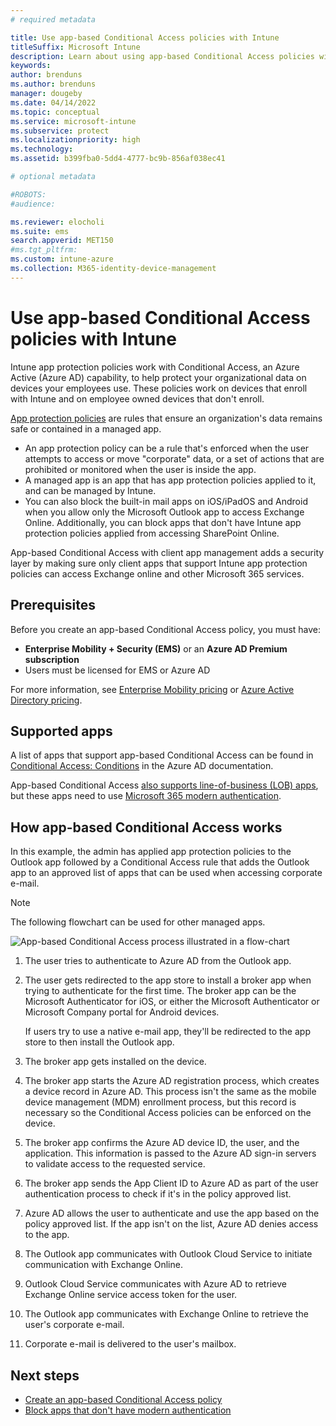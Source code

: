 ```yaml
---
# required metadata

title: Use app-based Conditional Access policies with Intune
titleSuffix: Microsoft Intune
description: Learn about using app-based Conditional Access policies with Microsoft Intune for both enrolled and unenrolled devices.
keywords:
author: brenduns
ms.author: brenduns
manager: dougeby
ms.date: 04/14/2022
ms.topic: conceptual
ms.service: microsoft-intune
ms.subservice: protect
ms.localizationpriority: high
ms.technology:
ms.assetid: b399fba0-5dd4-4777-bc9b-856af038ec41

# optional metadata

#ROBOTS:
#audience:

ms.reviewer: elocholi
ms.suite: ems
search.appverid: MET150
#ms.tgt_pltfrm:
ms.custom: intune-azure
ms.collection: M365-identity-device-management
---
```


# Use app-based Conditional Access policies with Intune

Intune app protection policies work with Conditional Access, an Azure Active  (Azure AD) capability, to help protect your organizational data on devices your employees use. These policies work on devices that enroll with Intune and on employee owned devices that don't enroll.

[App protection policies](../apps/app-protection-policy.md) are rules that ensure an organization's data remains safe or contained in a managed app.

- An app protection policy can be a rule that's enforced when the user attempts to access or move "corporate" data, or a set of actions that are prohibited or monitored when the user is inside the app.
- A managed app is an app that has app protection policies applied to it, and can be managed by Intune.
- You can also block the built-in mail apps on iOS/iPadOS and Android when you allow only the Microsoft Outlook app to access Exchange Online. Additionally, you can block apps that don't have Intune app protection policies applied from accessing SharePoint Online.

App-based Conditional Access with client app management adds a security layer by making sure only client apps that support Intune app protection policies can access Exchange online and other Microsoft 365 services.

## Prerequisites

Before you create an app-based Conditional Access policy, you must have:

- **Enterprise Mobility + Security (EMS)** or an **Azure AD Premium subscription**
- Users must be licensed for EMS or Azure AD

For more information, see [Enterprise Mobility pricing](https://www.microsoft.com/cloud-platform/enterprise-mobility-pricing) or [Azure Active Directory pricing](https://azure.microsoft.com/pricing/details/active-directory/).

## Supported apps

A list of apps that support app-based Conditional Access can be found in [Conditional Access: Conditions](/azure/active-directory/conditional-access/concept-conditional-access-conditions#client-apps) in the Azure AD documentation.

App-based Conditional Access [also supports line-of-business (LOB) apps](../protect/app-modern-authentication-block.md), but these apps need to use [Microsoft 365 modern authentication](/microsoft-365/enterprise/modern-auth-for-office-2013-and-2016?view=o365-worldwide&preserve-view=true).

## How app-based Conditional Access works

In this example, the admin has applied app protection policies to the Outlook app followed by a Conditional Access rule that adds the Outlook app to an approved list of apps that can be used when accessing corporate e-mail.

> [!NOTE]
> The following flowchart  can be used for other managed apps.

![App-based Conditional Access process illustrated in a flow-chart](./media/app-based-conditional-access-intune/ca-intune-common-ways-3.png)

1. The user tries to authenticate to Azure AD from the Outlook app.

2. The user gets redirected to the app store to install a broker app when trying to authenticate for the first time. The broker app can be the Microsoft Authenticator for iOS, or either the Microsoft Authenticator or Microsoft Company portal for Android devices.

   If users try to use a native e-mail app, they'll be redirected to the app store to then install the Outlook app.

3. The broker app gets installed on the device.

4. The broker app starts the Azure AD registration process, which creates a device record in Azure AD. This process isn't the same as the mobile device management (MDM) enrollment process, but this record is necessary so the Conditional Access policies can be enforced on the device.

5. The broker app confirms the Azure AD device ID, the user, and the application. This information is passed to the Azure AD sign-in servers to validate access to the requested service.

6. The broker app sends the App Client ID to Azure AD as part of the user authentication process to check if it's in the policy approved list.

7. Azure AD allows the user to authenticate and use the app based on the policy approved list. If the app isn't on the list, Azure AD denies access to the app.

8. The Outlook app communicates with Outlook Cloud Service to initiate communication with Exchange Online.

9. Outlook Cloud Service communicates with Azure AD to retrieve Exchange Online service access token for the user.

10. The Outlook app communicates with Exchange Online to retrieve the user's corporate e-mail.

11. Corporate e-mail is delivered to the user's mailbox.

## Next steps

- [Create an app-based Conditional Access policy](app-based-conditional-access-intune-create.md)
- [Block apps that don't have modern authentication](app-modern-authentication-block.md)
